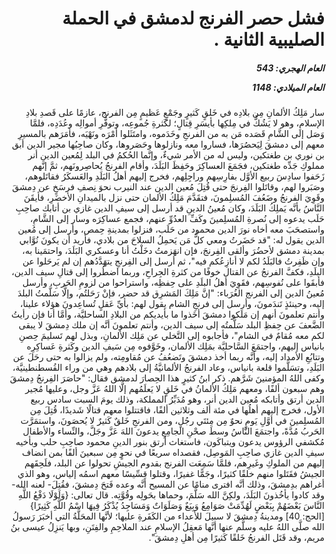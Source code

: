 <h1 dir="rtl">فشل حصر الفرنج لدمشق في الحملة الصليبية الثانية .</h1>

<h5 dir="rtl">العام الهجري:  543

العام الميلادي: 1148

</h5>

<p dir="rtl">سار مَلِكُ الألمانِ مِن بلادِه في خَلقٍ كَثيرٍ وجَمْعٍ عَظيمٍ مِن الفرنج، عازمًا على قَصدِ بلادِ الإسلامِ، وهو لا يَشُكُّ في مِلكِها بأيسَرِ قِتالٍ؛ لكَثرةِ جُموعِه، وتوفُّرِ أموالِه وعُدَدِه، فلمَّا وَصَل إلى الشَّامِ قَصَده مَن به من الفرنجِ وخَدَموه، وامتَثَلوا أمْرَه ونَهْيَه، فأمَرَهم بالمسيرِ معهم إلى دمشقَ لِيَحصُرَها، فساروا معه ونازلوها وحَصَروها، وكان صاحِبُها مجير الدين أبق بن نوري بن طغتكين، وليس له من الأمر شيءٌ، وإنَّما الحُكمُ في البلد لِمُعين الدين أنر مملوكِ جَدِّه طغتكين، فجَمَعَ العساكِرَ وحَفِظَ البَلَدَ، وأقام الفرنجُ يُحاصِرونَهم، ثمَّ إنَّهم زَحَفوا سادِسَ ربيع الأوَّل بفارِسِهم وراجِلِهم، فخرج إليهم أهلُ البَلَدِ والعَسكَرُ فقاتَلوهم، وصَبَروا لهم، وقاتَلوا الفِرنجَ حتى قُتِلَ مُعين الدين عند النيرب نحوَ نِصفِ فرسَخٍ عن دِمشقَ وقَوِيَ الفرنجُ وضَعُفَ المُسلِمونَ، فتقَدَّمَ مَلِكُ الألمان حتى نزل بالميدانِ الأخضَرِ، فأيقَنَ النَّاسُ بأنَّه يَملِكُ البَلَدَ، وكان مُعينُ الدينِ قد أرسل إلى سيفِ الدين غازي بن أتابك صاحِبِ حَلَب يدعوه إلى نُصرةِ المُسلِمينَ وكَفِّ العدُوِّ عنهم، فجمع عساكِرَه وسار إلى الشَّامِ، واستصحَبَ معه أخاه نورَ الدين محمود من حَلَب، فنزلوا بمدينةِ حِمص، وأرسل إلى مُعين الدين يقول له: "قد حَضَرتُ ومعي كلُّ مَن يَحمِلُ السلاحَ من بلادي، فأريد أن يكونَ نُوَّابي بمدينة دمشق لأحضُرَ وألقى الفِرنجَ، فإن انهَزمتُ دخَلْتُ أنا وعسكري البَلَدَ، واحتمَينا به، وإن ظَفِرتُ فالبَلَدُ لكم لا أنازِعُكم فيه"، ثم أرسل إلى الفِرنجِ يتهَدَّدُهم إن لم يَرحَلوا عن البلَدِ، فكفَّ الفرنجُ عن القتال خوفًا من كثرةِ الجِراحِ، وربما اضطُروا إلى قتالِ سيف الدين، فأبقَوا على نُفوسِهم، فقَوِيَ أهلُ البلَدِ على حِفظِه، واستراحوا من لزومِ الحَربِ، وأرسل مُعينُ الدين إلى الفرنج الغُرَباء: "إنَّ مَلِكَ المَشرِق قد حضر، فإنْ رَحَلتُم، وإلَّا سَلَّمتُ البلدَ إليه، وحينئذٍ تَندَمونَ، وأرسل إلى فرنجِ الشام يقول لهم: بأيِّ عَقلٍ تُساعِدونَ هؤلاء علينا، وأنتم تعلمونَ أنهم إن مَلَكوا دمشقَ أخَذوا ما بأيديكم من البلادِ الساحليَّة، وأمَّا أنا فإن رأيتُ الضَّعفَ عن حِفظِ البلد سَلَّمتُه إلى سيف الدين، وأنتم تعلمونَ أنَّه إن ملك دِمشقَ لا يبقى لكم معه مُقامٌ في الشام"، فأجابوه إلى التَّخلي عن مَلِك الألمانِ، وبذل لهم تَسليمَ حِصنِ بانياس إليهم، واجتمَعَ السَّاحليَّة بمَلِك الألمان، وخَوَّفوه مِن سَيفِ الدين وكَثرةِ عَساكِرِه وتتابُعِ الأمداد إليه، وأنَّه ربما أخذ دمشقَ وتَضعُفُ عن مُقاومِته، ولم يزالوا به حتى رحَلَ عن البَلَدِ، وتسَلَّموا قلعة بانياس، وعاد الفرنجُ الألمانيَّةُ إلى بلادهم وهي من وراء القُسطنطينيَّة، وكفى اللهُ المؤمنينَ شَرَّهم. ذكر ابنُ كثيرٍ هذا الحِصارَ لدمشق فقال: "حاصَرَ الفِرنجُ دِمشقَ وهم سبعون ألفًا، ومعهم مَلِكُ الألمانُ في خَلقٍ لا يَعلَمُهم إلَّا اللهُ عَزَّ وجل، وعليها مُجير الدين أرتق وأتابكه مُعين الدين أنر، وهو مُدَبِّرُ المملكة، وذلك يومَ السبت سادس ربيع الأول، فخرج إليهم أهلُها في مئة ألف وثلاثين ألفًا، فاقتتلوا معهم قتالًا شَديدًا، قُتِلَ مِن المُسلِمينَ في أوَّلِ يَومٍ نحوٌ مِن مِئتَي رجُلٍ، ومن الفرنجِ خَلقٌ كَثيرٌ لا يُحصَونَ، واستمَرَّت الحَربُ مُدَّةً، واجتمَعَ النَّاسُ وسطَ صحْنِ الجامِعِ يدعونَ اللهَ عَزَّ وجَلَّ، والنِّساء والأطفال مُكشفي الرؤوس يدعون ويتباكَون، فاستغاث أرتق بنور الدينِ محمود صاحِبِ حلب وبأخيه سيفِ الدين غازي صاحِبِ المَوصِل، فقصداه سريعًا في نحوٍ مِن سبعينَ ألفًا بمن انضاف إليهم من الملوكِ وغَيرِهم، فلمَّا سَمِعَت الفرنج بقدوم الجيشِ تحولوا عن البلد، فلَحِقَهم الجيشُ فقَتَلوا منهم خلقًا كثيرًا، وجَمًّا غفيرًا، وقتلوا قِسِّيسًا معهم اسمُه إلياس، وهو الذي أغراهم بدِمشقَ، وذلك أنَّه افترى منامًا عن المسيح أنَّه وعده فَتحَ دِمشقَ، فقُتِلَ- لعنه الله- وقد كادوا يأخُذونَ البَلَدَ، ولكِنَّ الله سَلَّمَ، وحماها بحَولِه وقُوَّتِه. قال تعالى: {وَلَوْلَا دَفْعُ اللَّهِ النَّاسَ بَعْضَهُمْ بِبَعْضٍ لَهُدِّمَتْ صَوَامِعُ وَبِيَعٌ وَصَلَوَاتٌ وَمَسَاجِدُ يُذْكَرُ فِيهَا اسْمُ اللَّهِ كَثِيرًا} [الحج: 40] ومدينةُ دِمشقَ لا سبيلَ للأعداء من الكَفَرةِ عليها؛ لأنَّها المحَلَّةُ التي أخبَرَ رَسولُ الله صلَّى اللهُ عليه وسلَّم عنها أنَّها مَعقِلُ الإسلامِ عند الملاحِمِ والفِتَنِ، وبها يَنزِلُ عيسى بنُ مريم، وقد قَتَل الفرنجُ خَلقًا كَثيرًا مِن أهلِ دِمشقَ".</p></br>
